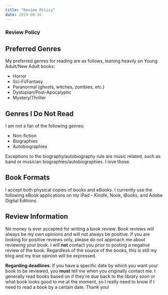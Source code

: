 ```yaml
---
title: "Review Policy"
date: 2019-06-16
---
```


### Review Policy

## Preferred Genres

My preferred genres for reading are as follows, leaning heavily on Young Adult/New Adult books:  

- Horror
- Sci-Fi/Fantasy
- Paranormal (ghosts, witches, zombies, etc.)
- Dystopian/Post-Apocalyptic
- Mystery/Thriller

## Genres I Do Not Read

I am not a fan of the following genres:  

- Non-fiction
- Biographies
- Autobiographies

Exceptions to the biography/autobiography rule are music related, such as band or musician biographies/autobiographies. I love those.  

## Book Formats

I accept both physical copies of books and eBooks. I currently use the following eBook applications on my iPad - Kindle, Nook, iBooks, and Adobe Digital Editions.  

## Review Information

No money is ever accepted for writing a book review. Book reviews will always be my own opinions and will not always be positive. If you are looking for positive reviews only, please do not approach me about reviewing your book. I will **not** contact you prior to posting a negative review of the book. Regardless of the source of the books, this is still my blog and my true opinion will be expressed.  
  
**Regarding deadlines**: If you have a specific date by which you want your book to be reviewed, you **must** tell me when you originally contact me. I generally read books based on if they're due back to the library soon or what book looks good to me at the moment, so I really need to know if I need to read a book by a certain date. Thank you!
